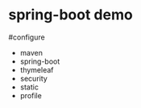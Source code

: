 spring-boot demo
===============

#configure
- maven
- spring-boot
- thymeleaf
- security
- static
- profile
